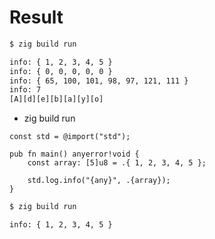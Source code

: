 # Result

```bash
$ zig build run

info: { 1, 2, 3, 4, 5 }
info: { 0, 0, 0, 0, 0 }
info: { 65, 100, 101, 98, 97, 121, 111 }
info: 7
[A][d][e][b][a][y][o]
```

- zig build run

```zig
const std = @import("std");

pub fn main() anyerror!void {
    const array: [5]u8 = .{ 1, 2, 3, 4, 5 };

    std.log.info("{any}", .{array});
}

```

```bash
$ zig build run

info: { 1, 2, 3, 4, 5 }

```
